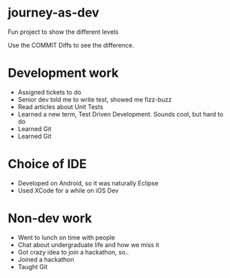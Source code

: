 # journey-as-dev

Fun project to show the different levels

Use the COMMIT Diffs to see the difference.

# Development work

- Assigned tickets to do
- Senior dev told me to write test, showed me fizz-buzz
- Read articles about Unit Tests
- Learned a new term, Test Driven Development. Sounds cool, but hard to do
- Learned Git
- Learned Git

# Choice of IDE

- Developed on Android, so it was naturally Eclipse
- Used XCode for a while on iOS Dev

# Non-dev work

- Went to lunch on time with people
- Chat about undergraduate life and how we miss it
- Got crazy idea to join a hackathon, so..
- Joined a hackathon
- Taught Git
